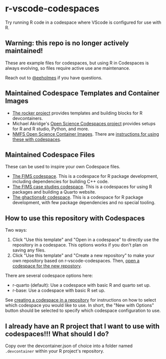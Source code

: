 # r-vscode-codespaces

Try running R code in a codespace where VScode is configured for use with R.

## Warning: this repo is no longer actively maintained!

These are example files for codespaces, but using R in Codespaces is always evolving, so files require active use ane maintenance.

Reach out to [@eeholmes](https://github.com/eeholmes) if you have questions.

## Maintained Codespace Templates and Container Images

- [The rocker project](https://rocker-project.org/images/devcontainer/templates.html#overview) provides templates and building blocks for R devcontainers.
- Michael Akridge's [Open Science Codespaces project](https://github.com/MichaelAkridge-NOAA/Open-Science-Codespaces) provides setups for R and R studio, Python, and more.
- [NMFS Open Science Container Images](https://github.com/nmfs-opensci/container-images). There are [instructions for using these with codespaces](https://github.com/nmfs-opensci/container-images?tab=readme-ov-file#with-codespaces).

## Maintained Codespace Files

These can be used to inspire your own Codespace files.

- [The FIMS codespace](https://github.com/NOAA-FIMS/FIMS/blob/main/.devcontainer/devcontainer.json). This is a codespace for R package development, including dependencies for building C++ code.
- [The FIMS case studies codespace](https://github.com/NOAA-FIMS/case-studies/blob/main/.devcontainer/devcontainer.json). This is a codespaces for using R packages and building a Quarto website.
- [The ghactions4r codespace](https://github.com/nmfs-fish-tools/ghactions4r/blob/main/.devcontainer/devcontainer.json). This is a codespace for R package development, with few package dependencies and no special tooling.

## How to use this repository with Codespaces

Two ways:

1. Click "Use this template" and "Open in a codespace" to directly use the repository in a codespace. This options works
if you don't plan on saving any files.
2. Click "Use this template" and "Create a new repository" to make your own repository based on r-vscode-codespaces. Then, 
[open a codespace for the new repostory](https://docs.github.com/en/codespaces/developing-in-codespaces/creating-a-codespace-for-a-repository#creating-a-codespace-for-a-repository).

There are several codespace options here:
- r-quarto (default): Use a codespace with basic R and quarto set up.
- r-base: Use a codespace with basic R set up.

See [creating a codespace in a repository](https://docs.github.com/en/codespaces/developing-in-codespaces/creating-a-codespace-for-a-repository#creating-a-codespace-for-a-repository) for instructions on how to select which codespace you would like to use. In short, the "New with Options" button should be selected to specify which codespace configuration to use.
## I already have an R project that I want to use with codespaces!!! What should I do?

Copy over the devcontainer.json of choice into a folder named `.devcontainer` within your R project's repository.
